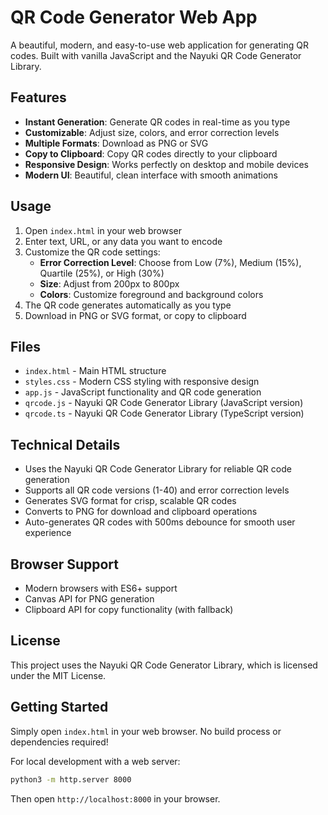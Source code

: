 # QR Code Generator Web App

A beautiful, modern, and easy-to-use web application for generating QR codes. Built with vanilla JavaScript and the Nayuki QR Code Generator Library.

## Features

- **Instant Generation**: Generate QR codes in real-time as you type
- **Customizable**: Adjust size, colors, and error correction levels
- **Multiple Formats**: Download as PNG or SVG
- **Copy to Clipboard**: Copy QR codes directly to your clipboard
- **Responsive Design**: Works perfectly on desktop and mobile devices
- **Modern UI**: Beautiful, clean interface with smooth animations

## Usage

1. Open `index.html` in your web browser
2. Enter text, URL, or any data you want to encode
3. Customize the QR code settings:
   - **Error Correction Level**: Choose from Low (7%), Medium (15%), Quartile (25%), or High (30%)
   - **Size**: Adjust from 200px to 800px
   - **Colors**: Customize foreground and background colors
4. The QR code generates automatically as you type
5. Download in PNG or SVG format, or copy to clipboard

## Files

- `index.html` - Main HTML structure
- `styles.css` - Modern CSS styling with responsive design
- `app.js` - JavaScript functionality and QR code generation
- `qrcode.js` - Nayuki QR Code Generator Library (JavaScript version)
- `qrcode.ts` - Nayuki QR Code Generator Library (TypeScript version)

## Technical Details

- Uses the Nayuki QR Code Generator Library for reliable QR code generation
- Supports all QR code versions (1-40) and error correction levels
- Generates SVG format for crisp, scalable QR codes
- Converts to PNG for download and clipboard operations
- Auto-generates QR codes with 500ms debounce for smooth user experience

## Browser Support

- Modern browsers with ES6+ support
- Canvas API for PNG generation
- Clipboard API for copy functionality (with fallback)

## License

This project uses the Nayuki QR Code Generator Library, which is licensed under the MIT License.

## Getting Started

Simply open `index.html` in your web browser. No build process or dependencies required!

For local development with a web server:
```bash
python3 -m http.server 8000
```
Then open `http://localhost:8000` in your browser.
